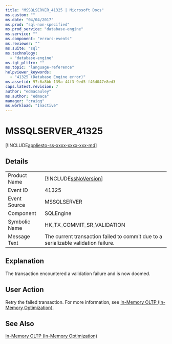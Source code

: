 ```yaml
---
title: "MSSQLSERVER_41325 | Microsoft Docs"
ms.custom: ""
ms.date: "04/04/2017"
ms.prod: "sql-non-specified"
ms.prod_service: "database-engine"
ms.service: ""
ms.component: "errors-events"
ms.reviewer: ""
ms.suite: "sql"
ms.technology: 
  - "database-engine"
ms.tgt_pltfrm: ""
ms.topic: "language-reference"
helpviewer_keywords: 
  - "41325 (Database Engine error)"
ms.assetid: 97c6a8bb-139a-44f3-9ed5-f46d047e8ed3
caps.latest.revision: 7
author: "edmacauley"
ms.author: "edmaca"
manager: "craigg"
ms.workload: "Inactive"
---
```

# MSSQLSERVER_41325
[!INCLUDE[appliesto-ss-xxxx-xxxx-xxx-md](../../includes/appliesto-ss-xxxx-xxxx-xxx-md.md)]
  
## Details  
  
|||  
|-|-|  
|Product Name|[!INCLUDE[ssNoVersion](../../includes/ssnoversion-md.md)]|  
|Event ID|41325|  
|Event Source|MSSQLSERVER|  
|Component|SQLEngine|  
|Symbolic Name|HK_TX_COMMIT_SR_VALIDATION|  
|Message Text|The current transaction failed to commit due to a serializable validation failure.|  
  
## Explanation  
The transaction encountered a validation failure and is now doomed.  
  
## User Action  
Retry the failed transaction. For more information, see [In-Memory OLTP &#40;In-Memory Optimization&#41;](~/relational-databases/in-memory-oltp/in-memory-oltp-in-memory-optimization.md).  
  
## See Also  
[In-Memory OLTP &#40;In-Memory Optimization&#41;](~/relational-databases/in-memory-oltp/in-memory-oltp-in-memory-optimization.md)  
  
